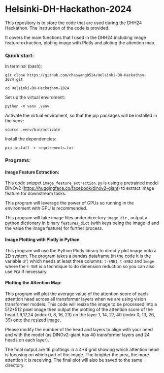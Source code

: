 # Helsinki-DH-Hackathon-2024
This repository is to store the code that are used during the DHH24 Hackathon. The instruction of the code is provided.

It covers the main functions that I used in the DHH24 including image feature extraction, ploting image with Plotly and ploting the attention map.

### Quick start:  

In terminal (bash):    

```
git clone https://github.com/chaowang0524/Helsinki-DH-Hackathon-2024.git
```

```
cd Helsinki-DH-Hackathon-2024
```
Set up the virtual enviroment:
```
python -m venv .venv
```
Activate the virtual enviroment, so that the pip packages will be installed in the venv:
```
source .venv/bin/activate
```
Install the dependencies:
```
pip install -r requirements.txt
```
### Programs:

#### Image Feature Extraction:

This code snippet `image_feature_extraction.py` is using a pretrained model DINOv2 (https://huggingface.co/facebook/dinov2-giant) to extract image feature for downstream tasks. 

This program will leverage the power of GPUs so running in the environment with GPU is recommended.

This program will take image files under directory `image_dir` , output a python dictionary in binary `features_dict` (with keys being the image id and the value the image feature) for further process.

#### Image Plotting with Plotly in Python

This program will use the Python Plotly library to directly plot image onto a 2D system. The program takes a pandas dataframe (in the code it is the variable `df`) which needs at least three columns: `t-SNE1`, `t-SNE2` and `Image` where the `t-SNE` is a technique to do dimension reduction so you can also use `PCA` if necessary. 

#### Plotting the Attention Map:

This program will plot the average value of the attention score of each attention head across all transformer layers when we are using vision transformer models. This code will resize the image to be processed into a 512*512 pixel image then output the plotting of the attention score of the head 1,9,17,24 (index 0, 8, 16, 23) on the layer 1, 14, 27, 40 (index 0, 13, 26, 39) onto the resized image. 

Please modify the number of the head and layers to align with your need and with the model (as DINOv2-giant has 40 transformer layers and 24 heads on each layer).

The final output are 16 plottings in a 4*4 grid showing which attention head is focusing on which part of the image. The brighter the area, the more attention it is receiving. The final plot will also be saved to the same directory.

